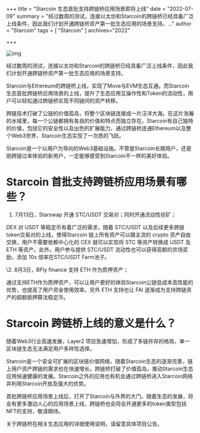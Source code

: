 +++
title = "Starcoin 生态首批支持跨链桥应用场景即将上线"
date = "2022-07-09"
summary = "经过数周的测试，连接以太坊和Starcoin的跨链桥已经具备广泛上线条件，因此我们计划开通跨链桥资产第一批生态应用的场景支持。..."
author = "Starcoin"
tags = [
    "Starcoin"
]
archives="2022"

+++

![img](/images/hackathon/first-1.jpeg)

经过数周的测试，连接以太坊和Starcoin的跨链桥已经具备广泛上线条件，因此我们计划开通跨链桥资产第一批生态应用的场景支持。

Starcoin与Ethereum的跨链桥上线，实现了Move与EVM生态互通。而Starcoin生态首批跨链桥应用场景的上线，提升了生态应用互操作性和Token的流动性，用户可以轻松通过跨链桥实现不同链间的资产转移。

跨链技术打破了公链的价值孤岛，将整个区块链连接成一片汪洋大海。在这片浩瀚的水域里，每一个公链都拥有各自的价值和特点而独立存在。Starcoin有自己独特的价值，包括它的安全性以及出色的扩展能力，通过跨链桥连通Ethereum以及整个Web3世界，Starcoin生态实现了一次质的飞跃。

Starcoin是一个以用户为导向的Web3基础设施。不管是Starcoin长期用户，还是刚跨链过来体验的新用户，一定能够感受到Starcoin不一样的美好体验。

# **Starcoin 首批支持跨链桥应用场景有哪些？**

1. 7月13日，Starswap 开通 STC/USDT 交易对；同时开通流动性挖矿；

DEX 对 USDT 等稳定币有着广泛的需求，随着 STC/USDT 以及后续更多跨链token交易对的上线，使得Starcoin 链上所有资产可以跟主流的 crypto 资产自由交换，用户不需要依赖中心化的 CEX 就可以实现将 STC 等资产转换成 USDT 及 ETH 等资产。此外，用户参与提供 STC/USDT 流动性也可以获得高额的农场奖励，添加 10x 倍率在STC/USDT Farm池子。

\2. 8月3日，BFly finance 支持 ETH 作为质押资产；

通过支持ETH作为质押资产，可以让用户更好的体验Starcoin公链低成本高性能的优势，也提高了用户资金使用效率。另外 ETH 支持也让 FAI 逐渐成为支持跨链资产的超额抵押算法稳定币。

# **Starcoin 跨链桥上线的意义是什么？**

随着Web3行业高速发展，Layer2 项目急速增加，形成了多链并存的格局，单一区块链生态无法满足用户多样性选择。

Starcoin是一个安全可扩展的区块链价值网络，随着Starcoin生态的逐渐完善，链上用户资产跨链的需求也在快速增长。跨链桥打破了价值孤岛，推动Starcoin生态应用快速健康的发展。Starcoin之外的应用也有机会通过跨链桥进入Starcoin网络并利用Starcoin开放及强大的优势。

首批跨链桥应用场景上线后，打开了Starcoin与外界的大门。随着生态的发展，将会有更多激动人心的应用场景上线，跨链桥也会将会开通更多的token类型包括NFT的支持，敬请期待。

关于跨链桥在相关生态应用的详细使用说明，请留意具体项目公告。